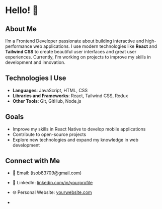 # Hello! 👋

## About Me

I’m a Frontend Developer passionate about building interactive and high-performance web applications. I use modern technologies like **React** and **Tailwind CSS** to create beautiful user interfaces and great user experiences. Currently, I'm working on projects to improve my skills in development and innovation.

## Technologies I Use

- **Languages**: JavaScript, HTML, CSS
- **Libraries and Frameworks**: React, Tailwind CSS, Redux
- **Other Tools**: Git, GitHub, Node.js

## Goals

- Improve my skills in React Native to develop mobile applications
- Contribute to open-source projects
- Explore new technologies and expand my knowledge in web development

## Connect with Me

- 📧 Email: (isob83709@gmail.com)
- 🔗 LinkedIn: [linkedin.com/in/yourprofile](www.linkedin.com/in/badr-iso-872541338/)
- 🌐 Personal Website: [yourwebsite.com](https://yourwebsite.com)

- 
